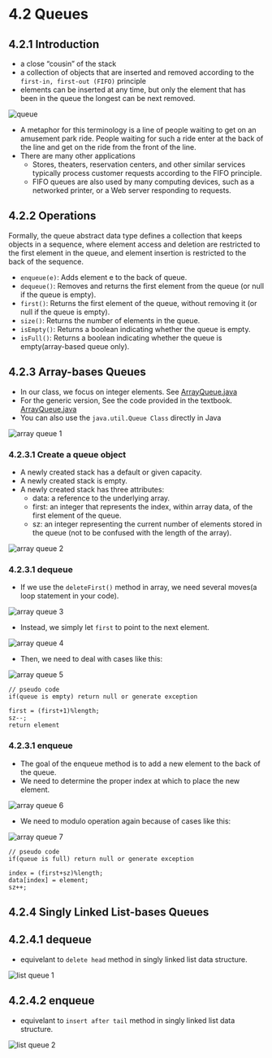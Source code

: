# 4.2 Queues
## 4.2.1 Introduction
+ a close “cousin” of the stack
+ a collection of objects that are inserted and removed according to the `first-in, first-out (FIFO)` principle
+ elements can be inserted at any time, but only the element that has been in the queue the longest can be next removed.

![queue](https://simplesnippets.tech/wp-content/uploads/2019/04/queue-data-structure-diagram.jpg)

+ A metaphor for this terminology is a line of people waiting to get on an amusement park ride. People waiting for such a ride enter at the back of the line and get on the ride from the front of the line. 
+ There are many other applications
  - Stores, theaters, reservation centers, and other similar services typically process customer requests according to the FIFO principle.
  - FIFO queues are also used by many computing devices, such as a networked printer, or a Web server responding to requests.


## 4.2.2 Operations
Formally, the queue abstract data type defines a collection that keeps objects in a sequence, where element access and deletion are restricted to the first element in the queue, and element insertion is restricted to the back of the sequence.

+ `enqueue(e)`: Adds element e to the back of queue.
+ `dequeue()`: Removes and returns the first element from the queue (or null if the queue is empty).
+ `first()`: Returns the first element of the queue, without removing it (or null if the queue is empty).
+ `size()`: Returns the number of elements in the queue.
+ `isEmpty()`: Returns a boolean indicating whether the queue is empty.
+ `isFull()`: Returns a boolean indicating whether the queue is empty(array-based queue only).

## 4.2.3 Array-bases Queues
+ In our class, we focus on integer elements. See [ArrayQueue.java](https://replit.com/@ZhangNing1/CSCI241NingZhang#CSCI241/ArrayQueue.java)
+ For the generic version, See the code provided in the textbook. [ArrayQueue.java](https://replit.com/@ZhangNing1/CSCI241NingZhang#net/datastructures/ArrayStack.java)
+ You can also use the `java.util.Queue Class` directly in Java

![array queue 1](../Resources/array_queue-1.png)

### 4.2.3.1 Create a queue object
+ A newly created stack has a default or given capacity.
+ A newly created stack is empty.
+ A newly created stack has three attributes:
  - data: a reference to the underlying array.
  - first: an integer that represents the index, within array data, of the first element of the queue.
  - sz: an integer representing the current number of elements stored in the queue (not to be confused with the length of the array).

![array queue 2](../Resources/array_queue-2.png)

### 4.2.3.1 dequeue
+ If we use the `deleteFirst()` method in array, we need several moves(a loop statement in your code).

![array queue 3](../Resources/array_queue-3.png)

+ Instead, we simply let `first` to point to the next element.

![array queue 4](../Resources/array_queue-4.png)

+ Then, we need to deal with cases like this:

![array queue 5](../Resources/array_queue-5.png)

~~~~
// pseudo code
if(queue is empty) return null or generate exception

first = (first+1)%length;
sz--;
return element
~~~~

### 4.2.3.1 enqueue
+ The goal of the enqueue method is to add a new element to the back of the queue.
+ We need to determine the proper index at which to place the new element.

![array queue 6](../Resources/array_queue-6.png)

+ We need to modulo operation again because of cases like this:


![array queue 7](../Resources/array_queue-7.png)

~~~~
// pseudo code
if(queue is full) return null or generate exception

index = (first+sz)%length;
data[index] = element;
sz++;
~~~~

## 4.2.4 Singly Linked List-bases Queues

## 4.2.4.1 dequeue
+ equivelant to `delete head` method in singly linked list data structure.

![list queue 1](../Resources/list_queue-1.png)

## 4.2.4.2 enqueue
+ equivelant to `insert after tail` method in singly linked list data structure.

![list queue 2](../Resources/list_queue-2.png)
